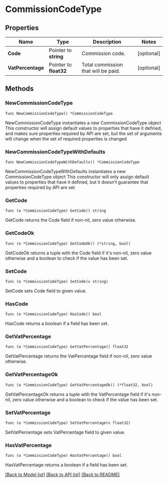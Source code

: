 # CommissionCodeType

## Properties

Name | Type | Description | Notes
------------ | ------------- | ------------- | -------------
**Code** | Pointer to **string** | Commission code. | [optional] 
**VatPercentage** | Pointer to **float32** | Total commission that will be paid. | [optional] 

## Methods

### NewCommissionCodeType

`func NewCommissionCodeType() *CommissionCodeType`

NewCommissionCodeType instantiates a new CommissionCodeType object
This constructor will assign default values to properties that have it defined,
and makes sure properties required by API are set, but the set of arguments
will change when the set of required properties is changed

### NewCommissionCodeTypeWithDefaults

`func NewCommissionCodeTypeWithDefaults() *CommissionCodeType`

NewCommissionCodeTypeWithDefaults instantiates a new CommissionCodeType object
This constructor will only assign default values to properties that have it defined,
but it doesn't guarantee that properties required by API are set

### GetCode

`func (o *CommissionCodeType) GetCode() string`

GetCode returns the Code field if non-nil, zero value otherwise.

### GetCodeOk

`func (o *CommissionCodeType) GetCodeOk() (*string, bool)`

GetCodeOk returns a tuple with the Code field if it's non-nil, zero value otherwise
and a boolean to check if the value has been set.

### SetCode

`func (o *CommissionCodeType) SetCode(v string)`

SetCode sets Code field to given value.

### HasCode

`func (o *CommissionCodeType) HasCode() bool`

HasCode returns a boolean if a field has been set.

### GetVatPercentage

`func (o *CommissionCodeType) GetVatPercentage() float32`

GetVatPercentage returns the VatPercentage field if non-nil, zero value otherwise.

### GetVatPercentageOk

`func (o *CommissionCodeType) GetVatPercentageOk() (*float32, bool)`

GetVatPercentageOk returns a tuple with the VatPercentage field if it's non-nil, zero value otherwise
and a boolean to check if the value has been set.

### SetVatPercentage

`func (o *CommissionCodeType) SetVatPercentage(v float32)`

SetVatPercentage sets VatPercentage field to given value.

### HasVatPercentage

`func (o *CommissionCodeType) HasVatPercentage() bool`

HasVatPercentage returns a boolean if a field has been set.


[[Back to Model list]](../README.md#documentation-for-models) [[Back to API list]](../README.md#documentation-for-api-endpoints) [[Back to README]](../README.md)


